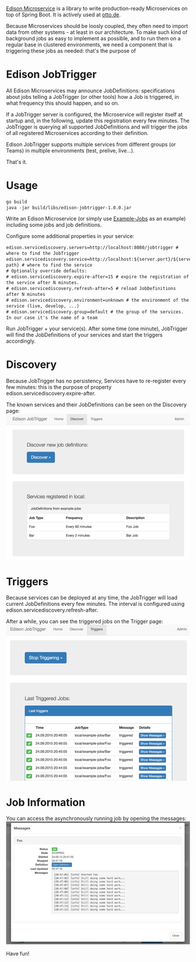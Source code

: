 [Edison Microservice](https://github.com/otto-de/edison-microservice) is a library to write 
production-ready Microservices on top of Spring Boot. It is actively used at [otto.de](https://www.otto.de).

Because Microservices should be loosly coupled, they often need to import data from other systems - at least 
in our architecture. To make such kind of background jobs as easy to implement as possible, and to run them 
on a regular base in clustered environments, we need a component that is triggering these jobs as needed:
that's the purpose of 

# Edison JobTrigger

All Edison Microservices may announce JobDefinitions: specifications about jobs telling a JobTrigger (or other tools)
how a Job is triggered, in what frequency this should happen, and so on.

If a JobTrigger server is configured, the Microservice will register itself at startup and, in the following, 
update this registration every few minutes. The JobTrigger is querying all supported JobDefinitions and will 
trigger the jobs of all registered Microservices according to their definition.

Edison JobTrigger supports multiple services from different groups (or Teams) in multiple environments
(test, prelive, live...).

That's it.

# Usage

```
go build
java -jar build/libs/edison-jobtrigger-1.0.0.jar
```

Write an Edison Microservice (or simply use [Example-Jobs](https://github.com/otto-de/edison-microservice/example-jobs) 
as an example) including some jobs and job definitions. 

Configure some additional properties in your service:
```properties
edison.servicediscovery.servers=http://localhost:8080/jobtrigger # where to find the JobTrigger
edison.servicediscovery.service=http://localhost:${server.port}/${server.context-path} # where to find the service
# Optionally override defaults:
# edison.servicediscovery.expire-after=15 # expire the registration of the service after N minutes.
# edison.servicediscovery.refresh-after=5 # reload JobDefinitions after N minutes
# edison.servicediscovery.environment=unknown # the environment of the service (live, develop, ...)
# edison.servicediscovery.group=default # the group of the services. In our case it's the name of a team
```

Run JobTrigger + your service(s). After some time (one minute), JobTrigger will find the JobDefinitions 
of your services and start the triggers accordingly.

# Discovery

Because JobTrigger has no persistency, Services have to re-register every few minutes: this is the purpose
of property edison.servicediscovery.expire-after.

The known services and their JobDefinitions can be seen on the Discovery page:
![Discovery](src/doc/discovery.png)

# Triggers

Because services can be deployed at any time, the JobTrigger will load current JobDefinitions every few minutes.
The interval is configured using edison.servicediscovery.refresh-after.

After a while, you can see the triggered jobs on the Trigger page:
![Triggers](src/doc/jobtriggers.png)

# Job Information

You can access the asynchronously running job by opening the messages: 
![Job Messages](src/doc/jobmessages.png)


Have fun!

